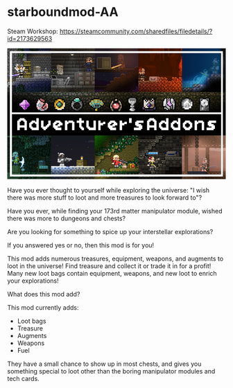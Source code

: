 # starboundmod-AA
Steam Workshop: https://steamcommunity.com/sharedfiles/filedetails/?id=2173629563

![image](AA.jpg)

Have you ever thought to yourself while exploring the universe: "I wish there was more stuff to loot and more treasures to look forward to"?

Have you ever, while finding your 173rd matter manipulator module, wished there was more to dungeons and chests?

Are you looking for something to spice up your interstellar explorations?

If you answered yes or no, then this mod is for you!

This mod adds numerous treasures, equipment, weapons, and augments to loot in the universe! Find treasure and collect it or trade it in for a profit! Many new loot bags contain equipment, weapons, and new loot to enrich your explorations!

What does this mod add?

This mod currently adds:
- Loot bags
- Treasure
- Augments
- Weapons
- Fuel

They have a small chance to show up in most chests, and gives you something special to loot other than the boring manipulator modules and tech cards.
